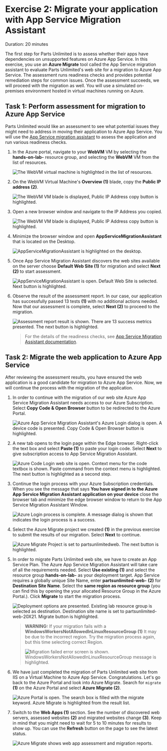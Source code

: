 # Exercise 2: Migrate your application with App Service Migration Assistant

Duration: 20 minutes

The first step for Parts Unlimited is to assess whether their apps have dependencies on unsupported features on Azure App Service. In this exercise, you use an **Azure Migrate** tool called the App Service migration assistant to evaluate Parts Unlimited's web site for a migration to Azure App Service. The assessment runs readiness checks and provides potential remediation steps for common issues. Once the assessment succeeds, we will proceed with the migration as well. You will use a simulated on-premises environment hosted in virtual machines running on Azure.

## Task 1: Perform assessment for migration to Azure App Service

Parts Unlimited would like an assessment to see what potential issues they might need to address in moving their application to Azure App Service. You will use the [App Service migration assistant](https://appmigration.microsoft.com/) to assess the application and run various readiness checks.

1. In the Azure portal, navigate to your **WebVM** VM by selecting the **hands-on-lab-<inject key="DeploymentID" enableCopy="false"/>** resource group, and selecting the **WebVM** VM from the list of resources.

    ![The WebVM virtual machine is highlighted in the list of resources.](media/webvm-selection.png "WebVM Selection")

1. On the WebVM Virtual Machine's **Overview (1)** blade, copy the **Public IP address (2)**.

    ![The WebVM VM blade is displayed, Public IP Address copy button is highlighted.](media/web-vm-ip.png "WebVM Overview and Public IP")

1. Open a new browser window and navigate to the IP Address you copied.

    ![The WebVM VM blade is displayed, Public IP Address copy button is highlighted.](media/parts-umlimited-web-site.png "Parts Unlimited Web Site")

1. Minimize the browser window and open **AppServiceMigrationAssistant** that is located on the Desktop.

    ![AppServiceMigrationAssistant is highlighted on the desktop.](media/app-service1.png "App Service Migration Assistant")

1. Once App Service Migration Assistant discovers the web sites available on the server choose **Default Web Site (1)** for migration and select **Next (2)** to start assessment.

    ![AppServiceMigrationAssistant is open. Default Web Site is selected. Next button is highlighted.](media/appservicemigration-choose-site.png "App Service Migration Assistant Web Site selection")

1. Observe the result of the assessment report. In our case, our application has successfully passed 13 tests **(1)** with no additional actions needed. Now that our assessment is complete, select **Next (2)** to proceed to the migration.

   ![Assessment report result is shown. There are 13 success metrics presented. The next button is highlighted.](media/appservicemigration-report.png "Assessment Report")

   > For the details of the readiness checks, see [App Service Migration Assistant documentation](https://github.com/Azure/App-Service-Migration-Assistant/wiki/Readiness-Checks).

## Task 2: Migrate the web application to Azure App Service

After reviewing the assessment results, you have ensured the web application is a good candidate for migration to Azure App Service. Now, we will continue the process with the migration of the application.

1. In order to continue with the migration of our web site Azure App Service Migration Assistant needs access to our Azure Subscription. Select **Copy Code & Open Browser** button to be redirected to the Azure Portal.

   ![Azure App Service Migration Assistant's Azure Login dialog is open. A device code is presented. Copy Code & Open Browser button is highlighted.](media/appservicemigration-azure-login.png "Azure Login")

1. A new tab opens to the login page within the Edge browser. Right-click the text box and select **Paste (1)** to paste your login code. Select **Next** to give subscription access to App Service Migration Assistant.

    ![Azure Code Login web site is open. Context menu for the code textbox is shown. Paste command from the context menu is highlighted. The next button is highlighted as a second step. ](media/appservicemigration-azure-login-code.png "Enter Authentication Code")

1. Continue the login process with your Azure Subscription credentials. When you see the message that says **You have signed in to the Azure App Service Migration Assistant application on your device** close the browser tab and minimize the edge browser window to return to the App Service Migration Assistant Window.

    ![Azure Login process is complete. A message dialog is shown that indicates the login process is a success.](media/appservicemigration-azure-login-complete.png "App Service Migration Assistant authentication approval")

1. Select the Azure Migrate project we created **(1)** in the previous exercise to submit the results of our migration. Select **Next** to continue.

    ![Azure Migrate Project is set to partsunlimitedweb. The next button is highlighted.](media/appservicemigration-azure-migrate.png "Azure Migrate Hub integration")

1. In order to migrate Parts Unlimited web site, we have to create an App Service Plan. The Azure App Service Migration Assistant will take care of all the requirements needed. Select **Use existing (1)** and select the resource group **hands-on-lab-<inject key="DeploymentID" enableCopy="false"/>** as your deployment target. App Service requires a globally unique Site Name, enter **partsunlimited-web-<inject key="DeploymentID" enableCopy="false"/>** **(2)** for **Destination Site Name**. Select the **same region as resource group** (you can find this by opening the your allocated Resource Group in the Azure Portal.). Click **Migrate** to start the migration process.

    ![Deployment options are presented. Existing lab resource group is selected as destination. Destination site name is set to partsunlimited-web-20X21. Migrate button is highlighted.](media/appservicemigration-migrate.png "Azure App Service Migration Assistant Options")

    > **WARNING:** If your migration fails with a **WindowsWorkersNotAllowedInLinuxResourceGroup (1)** It may be due to the incorrect region. Try the migration process again, but this time selecting correct Region.  
    >
    > ![Migration failed error screen is shown. WindowsWorkersNotAllowedInLinuxResourceGroup message is highlighted.](media/app-migration-windowsworkersnotallowed.png "Migration failed")

1. We have just completed the migration of Parts Unlimited web site from IIS on a Virtual Machine to Azure App Service. Congratulations. Let's go back to the Azure Portal and look into Azure Migrate. Search for `migrate` **(1)** on the Azure Portal and select **Azure Migrate (2)**.

    ![Azure Portal is open. The search box is filled with the migrate keyword. Azure Migrate is highlighted from the result list.](media/find-azure-migrate.png "Azure Migrate on Azure Portal Search")

1. Switch to the **Web Apps (1)** section. See the number of discovered web servers, assessed websites **(2)** and migrated websites change **(3)**. Keep in mind that you might need to wait for 5 to 10 minutes for results to show up. You can use the **Refresh** button on the page to see the latest status.

    ![Azure Migrate shows web app assessment and migration reports.](media/azure-migrate-web-app-migration-done-2.1.png "Azure Migrate Web Apps Tools")
    
    
    
